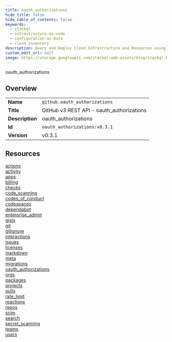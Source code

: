 ```yaml
---
title: oauth_authorizations
hide_title: false
hide_table_of_contents: false
keywords:
  - stackql
  - infrastructure-as-code
  - configuration-as-data
  - cloud inventory
description: Query and Deploy Cloud Infrastructure and Resources using SQL
custom_edit_url: null
image: https://storage.googleapis.com/stackql-web-assets/blog/stackql-blog-post-featured-image.png
---
```

oauth_authorizations  
    

## Overview
<table><tbody>
<tr><td><b>Name</b></td><td><code>github.oauth_authorizations</code></td></tr>
<tr><td><b>Title</b></td><td>GitHub v3 REST API - oauth_authorizations</td></tr>
<tr><td><b>Description</b></td><td>oauth_authorizations</td></tr>
<tr><td><b>Id</b></td><td><code>oauth_authorizations:v0.3.1</code></td></tr>
<tr><td><b>Version</b></td><td>v0.3.1</td></tr>
</tbody></table>

## Resources
<div class="row">
<div class="providerDocColumn">
<a href="/docs/providers/github/oauth_authorizations/actions">actions</a><br />
<a href="/docs/providers/github/oauth_authorizations/activity">activity</a><br />
<a href="/docs/providers/github/oauth_authorizations/apps">apps</a><br />
<a href="/docs/providers/github/oauth_authorizations/billing">billing</a><br />
<a href="/docs/providers/github/oauth_authorizations/checks">checks</a><br />
<a href="/docs/providers/github/oauth_authorizations/code_scanning">code_scanning</a><br />
<a href="/docs/providers/github/oauth_authorizations/codes_of_conduct">codes_of_conduct</a><br />
<a href="/docs/providers/github/oauth_authorizations/codespaces">codespaces</a><br />
<a href="/docs/providers/github/oauth_authorizations/dependabot">dependabot</a><br />
<a href="/docs/providers/github/oauth_authorizations/enterprise_admin">enterprise_admin</a><br />
<a href="/docs/providers/github/oauth_authorizations/gists">gists</a><br />
<a href="/docs/providers/github/oauth_authorizations/git">git</a><br />
<a href="/docs/providers/github/oauth_authorizations/gitignore">gitignore</a><br />
<a href="/docs/providers/github/oauth_authorizations/interactions">interactions</a><br />
<a href="/docs/providers/github/oauth_authorizations/issues">issues</a><br />
<a href="/docs/providers/github/oauth_authorizations/licenses">licenses</a><br />
</div>
<div class="providerDocColumn">
<a href="/docs/providers/github/oauth_authorizations/markdown">markdown</a><br />
<a href="/docs/providers/github/oauth_authorizations/meta">meta</a><br />
<a href="/docs/providers/github/oauth_authorizations/migrations">migrations</a><br />
<a href="/docs/providers/github/oauth_authorizations/oauth_authorizations">oauth_authorizations</a><br />
<a href="/docs/providers/github/oauth_authorizations/orgs">orgs</a><br />
<a href="/docs/providers/github/oauth_authorizations/packages">packages</a><br />
<a href="/docs/providers/github/oauth_authorizations/projects">projects</a><br />
<a href="/docs/providers/github/oauth_authorizations/pulls">pulls</a><br />
<a href="/docs/providers/github/oauth_authorizations/rate_limit">rate_limit</a><br />
<a href="/docs/providers/github/oauth_authorizations/reactions">reactions</a><br />
<a href="/docs/providers/github/oauth_authorizations/repos">repos</a><br />
<a href="/docs/providers/github/oauth_authorizations/scim">scim</a><br />
<a href="/docs/providers/github/oauth_authorizations/search">search</a><br />
<a href="/docs/providers/github/oauth_authorizations/secret_scanning">secret_scanning</a><br />
<a href="/docs/providers/github/oauth_authorizations/teams">teams</a><br />
<a href="/docs/providers/github/oauth_authorizations/users">users</a><br />
</div>
</div>
